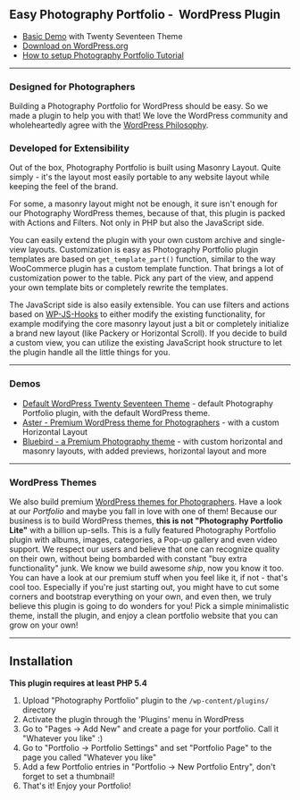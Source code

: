 ## Easy Photography Portfolio -  WordPress Plugin
* [Basic Demo](http://default.portfolio.bycolormelon.com/) with Twenty Seventeen Theme
* [Download on WordPress.org](https://wordpress.org/plugins/photography-portfolio/)
* [How to setup Photography Portfolio Tutorial](https://www.youtube.com/watch?v=MKDWnxmcRWA&t=1s)

---

### Designed for Photographers
Building a Photography Portfolio for WordPress should be easy. So we made a plugin to help you with that!
We love the WordPress community and wholeheartedly agree with the [WordPress Philosophy](https://wordpress.org/about/philosophy/).


### Developed for Extensibility

Out of the box, Photography Portfolio is built using Masonry Layout.
Quite simply - it's the layout most easily portable to any website layout while keeping the feel of the brand.

For some, a masonry layout might not be enough, it sure isn't enough for our Photography WordPress themes, because of that, this plugin is packed with Actions and Filters. Not only in PHP but also the JavaScript side.

You can easily extend the plugin with your own custom archive and single-view layouts. Customization is easy as Photography Portfolio plugin templates are based on `get_template_part()` function, similar to the way WooCommerce plugin has a custom template function. That brings a lot of customization power to the table. Pick any part of the view, and append your own template bits or completely rewrite the templates.

The JavaScript side is also easily extensible.
You can use filters and actions based on [WP-JS-Hooks](https://github.com/carldanley/WP-JS-Hooks) to either modify the existing functionality, for example modifying the core masonry layout just a bit or completely initialize a brand new layout (like Packery or Horizontal Scroll). If you decide to build a custom view, you can utilize the existing JavaScript hook structure to let the plugin handle all the little things for you.

---

### Demos

* [Default WordPress Twenty Seventeen Theme](http://default.portfolio.bycolormelon.com/) - default Photography Portfolio plugin, with the default WordPress theme.
* [Aster - Premium WordPress theme for Photographers](http://aster.bycolormelon.com/) - with a custom Horizontal Layout
* [Bluebird - a Premium Photography theme](http://aster.bycolormelon.com/) - with custom horizontal and masonry layouts, with added previews, horizontal layout and more


---


### WordPress Themes

We also build premium [WordPress themes for Photographers](https://colormelon.com). Have a look at our *Portfolio* and maybe you fall in love with one of them!
Because our business is to build WordPress themes, **this is not "Photography Portfolio Lite"** with a billion up-sells. This is a fully featured Photography Portfolio plugin with albums, images, categories, a Pop-up gallery and even video support.
We respect our users and believe that one can recognize quality on their own, without being bombarded with constant "buy extra functionality" junk. We know we build awesome *ship*, now you know it too. You can have a look at our premium stuff when you feel like it, if not - that's cool too. Especially if you're just starting out, you might have to cut some corners and bootstrap everything on your own, and even then, we truly believe this plugin is going to do wonders for you! Pick a simple minimalistic theme, install the plugin, and enjoy a clean portfolio website that you can grow on your own!

---

## Installation

**This plugin requires at least PHP 5.4**

1. Upload "Photography Portfolio" plugin to the `/wp-content/plugins/` directory
2. Activate the plugin through the 'Plugins' menu in WordPress
3. Go to "Pages -> Add New" and create a page for your portfolio. Call it "Whatever you like" :)
4. Go to "Portfolio -> Portfolio Settings" and set "Portfolio Page" to the page you called "Whatever you like"
5. Add a few Portfolio entries in "Portfolio -> New Portfolio Entry", don't forget to set a thumbnail!
6. That's it! Enjoy your Portfolio!

